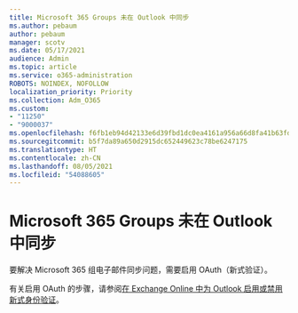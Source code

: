 ```yaml
---
title: Microsoft 365 Groups 未在 Outlook 中同步
ms.author: pebaum
author: pebaum
manager: scotv
ms.date: 05/17/2021
audience: Admin
ms.topic: article
ms.service: o365-administration
ROBOTS: NOINDEX, NOFOLLOW
localization_priority: Priority
ms.collection: Adm_O365
ms.custom:
- "11250"
- "9000037"
ms.openlocfilehash: f6fb1eb94d42133e6d39fbd1dc0ea4161a956a66d8fa41b63fd72bf6e1dadce3
ms.sourcegitcommit: b5f7da89a650d2915dc652449623c78be6247175
ms.translationtype: HT
ms.contentlocale: zh-CN
ms.lasthandoff: 08/05/2021
ms.locfileid: "54088605"
---
```

# <a name="microsoft-365-groups-not-synching-in-outlook"></a>Microsoft 365 Groups 未在 Outlook 中同步

要解决 Microsoft 365 组电子邮件同步问题，需要启用 OAuth（新式验证）。 

有关启用 OAuth 的步骤，请参阅[在 Exchange Online 中为 Outlook 启用或禁用新式身份验证](/exchange/clients-and-mobile-in-exchange-online/enable-or-disable-modern-authentication-in-exchange-online)。